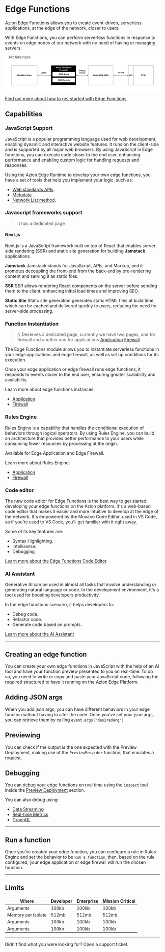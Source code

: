 # Edge Functions

Azion Edge Functions allows you to create event-driven, serverless applications, at the edge of the network, closer to users.

With Edge Functions, you can perform serverless functions in response to events on edge nodes of our network with no need of having or managing servers.

![imagem como o Edge Functions funciona](./arch.png)

[Find out more about how to get started with Edge Functions](...)

## Capabilities

### JavaScript Support

JavaScript is a popular programming language used for web development, enabling dynamic and interactive website features. It runs on the client-side and is supported by all major web browsers. By using JavaScript in Edge functions, you can execute code closer to the end user, enhancing performance and enabling custom logic for handling requests and responses.

Using the Azion Edge Runtime to develop your own edge functions, you have a set of tools that help you implement your logic, such as:

- [Web standards APIs](https://www.azion.com/en/documentation/products/edge-application/edge-functions/runtime-apis/javascript/).
- [Metadata](https://www.azion.com/en/documentation/products/edge-application/edge-functions/runtime/api-reference/metadata/).
- [Network List method](https://www.azion.com/en/documentation/products/edge-application/edge-functions/runtime/api-reference/network-list/).

### Javascript frameworks support
>It has a dedicated page

#### Next.js

Next.js is a JavaScript framework built on top of React that enables server-side rendering (SSR) and static site generation for building **Jamstack** applications.

**Jamstack**
Jamstack stands for JavaScript, APIs, and Markup, and it promotes decoupling the front-end from the back-end by pre-rendering content and serving it as static files.

**SSR**
SSR allows rendering React components on the server before sending them to the client, enhancing initial load times and improving SEO.

**Static Site**
Static site generation generates static HTML files at build time, which can be cached and delivered quickly to users, reducing the need for server-side processing.

### Function Instantiation
> // Deserves a dedicated page, currently we have two pages, one for firewall and another one for applications 
[Application](https://www.azion.com/en/documentation/products/edge-application/edge-functions-instances/)
[Firewall](https://www.azion.com/en/documentation/products/edge-firewall/edge-functions-instances/)

The Edge Functions module allows you to instantiate serverless functions in your edge applications and edge firewall, as well as set up conditions for its execution.

Once your edge application or edge firewall runs edge functions, it responds to events closer to the end user, ensuring greater scalability and availability.

Learn more about edge functions instances:

- [Application](https://www.azion.com/en/documentation/products/edge-application/edge-functions-instances/)
- [Firewall](https://www.azion.com/en/documentation/products/edge-firewall/edge-functions-instances/)


### Rules Engine

Rules Engine is a capability that handles the conditional execution of behaviors through logical operators. By using Rules Engine, you can build an architecture that provides better performance to your users while consuming fewer resources by processing at the origin.

Available for Edge Application and Edge Firewall.

Learn more about Rules Engine: 

- [Application](https://www.azion.com/en/documentation/products/edge-application/edge-functions-instances/)
- [Firewall](https://www.azion.com/en/documentation/products/edge-firewall/edge-functions-instances/)

### Code editor

The new code editor for Edge Functions is the best way to get started developing your edge functions on the Azion platform. It's a web-based code editor that makes it easier and more intuitive to develop at the edge of the network. It's empowered by the Monaco Code Editor, used in VS Code, so if you're used to VS Code, you'll get familiar with it right away.

Some of its key features are:

- Syntax Highlighting.
- Intellisense.
- Debugging

[Learn more about the Edge Functions Code Editor](https://www.azion.com/en/documentation/products/edge-application/edge-functions/runtime-api/code-editor/).

### AI Assistant

Generative AI can be used in almost all tasks that involve understanding or generating natural language or code. In the development environment, it's a tool used for boosting developers productivity.

In the edge functions scenario, it helps developers to:

- Debug code.
- Refactor code.
- Generate code based on prompts.

[Learn more about the AI Assistant](https://www.azion.com/en/documentation/products/edge-application/edge-functions/runtime-api/ai-integration/)

---

## Creating an edge function

You can create your own edge functions in JavaScript with the help of an AI tool and have your function preview presented to you on real-time. To do so, you need to write or copy and paste your JavaScript code, following the required structured to have it running on the Azion Edge Platform.

## Adding JSON args

When you add json args, you can have different behaviors in your edge function without having to alter the code. Once you've set your json args, you can retrieve them by calling `event.args("desiredArg")`

## Previewing

You can check if the output is the one expected with the Preview Deployment, making use of the `PreviewProvider` function, that emulates a request.

## Debugging

You can debug your edge functions on real time using the `inspect` tool inside the [Preview Deployment](https://www.azion.com/en/documentation/products/edge-application/edge-functions/runtime-api/preview-deployment/) section.

You can also debug using:

- [Data Streaming]()
- [Real-time Metrics]()
- [GraphQL]()

--- 
## Run a function

Once you've created your edge function, you can configure a rule in Rules Engine and set the behavior to be `Run a function`, then, based on the rule configured, your edge application or edge firewall will run the chosen function.

---

## Limits

| Where | Developer | Enterprise | Mission Critical| 
| - | - | - | - |
| Arguments | 100kb | 100kb | 100kb |
| Memory per Isolate | 512mb | 512mb | 512mb |
| Arguments | 100kb | 100kb | 100kb |
| Arguments | 100kb | 100kb | 100kb |
---

Didn't find what you were looking for? Open a support ticket.
